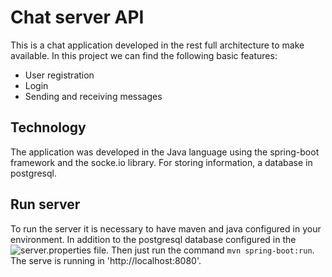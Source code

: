 # Chat server API

This is a chat application developed in the rest full architecture to make available. In this project we can find the following basic features:
- User registration
- Login
- Sending and receiving messages

## Technology
The application was developed in the Java language using the spring-boot framework and the socke.io library.
For storing information, a database in postgresql.

## Run server
To run the server it is necessary to have maven and java configured in your environment. In addition to the postgresql database configured in the ![server.properties](https://github.com/geissondaSilva/chat/blob/master/chat/src/main/resources/application.properties) file. Then just run the command ```mvn spring-boot:run```. The serve is running in 'http://localhost:8080'.
